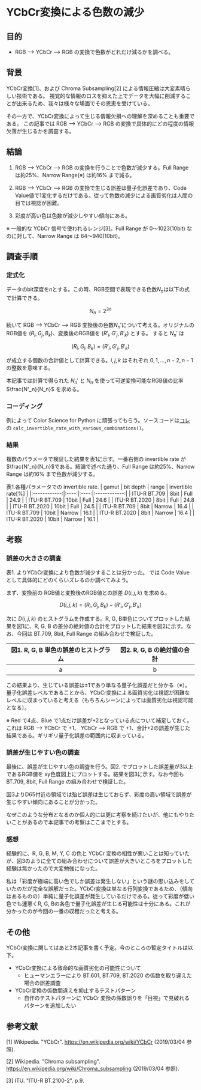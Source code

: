 # YCbCr変換による色数の減少

## 目的

* RGB --> YCbCr --> RGB の変換で色数がどれだけ減るかを調べる。

## 背景

YCbCr変換[1]、および Chroma Subsampling[2] による情報圧縮は大変素晴らしい技術である。
視覚的な情報のロスを抑えた上でデータを大幅に削減することが出来るため、我々は様々な場面でその恩恵を受けている。

その一方で、YCbCr変換によって生じる情報欠損への理解を深めることも重要である。
この記事では RGB --> YCbCr --> RGB の変換で具体的にどの程度の情報欠落が生じるかを調査する。

## 結論

1. RGB --> YCbCr --> RGB の変換を行うことで色数が減少する。Full Range は約25%、Narrow Range(※) は約16% まで減る。

2. RGB --> YCbCr --> RGB の変換で生じる誤差は量子化誤差であり、Code Value値で1変化するだけである。従って色数の減少による画質劣化は人間の目では視認が困難。

3. 彩度が高い色は色数が減少しやすい傾向にある。

※ 一般的な YCbCr 信号で使われるレンジ[3]。Full Range が 0～1023(10bit) なのに対して、Narrow Range は 64～940(10bit)。

## 調査手順

### 定式化

データのbit深度を$n$とする。この時、RGB空間で表現できる色数$N_n$は以下の式で計算できる。

$$
N_n = 2^{3n}
$$

続いて RGB --> YCbCr --> RGB 変換後の色数$N_n'$について考える。オリジナルのRGB値を $(R_i, G_j, B_k)$、変換後のRGB値を $(R'_i, G'_j, B'_k)$ とする。
すると $N_n'$ は

$$
(R_i, G_j, B_k) = (R'_i, G'_j, B'_k)
$$

が成立する個数の合計値として計算できる。$i, j, k$ はそれぞれ $0, 1, ..., n-2, n-1$ の整数を意味する。

本記事では計算で得られた $N_n'$ と $N_n$ を使って可逆変換可能なRGB値の比率 $\frac{N'_n}{N_n}$ を求める。

### コーディング

例によって Color Science for Python に頑張ってもらう。ソースコードは[コレ](https://github.com/toru-ver4/sip/blob/feature/ocio3/misc/reduced_number_of_colors/rgb_yuv_rgb_transformation.py) の ```calc_invertible_rate_with_various_combinations()```。

### 結果

複数のパラメータで検証した結果を表1に示す。一番右側の invertible rate が$\frac{N'_n}{N_n}$である。結論で述べた通り、Full Range は約25%、Narrow Range は約16% まで色数が減少する。

表1.各種パラメータでの invertible rate.
| gamut | bit depth | range | invertible rate[%] |
|:------------:|:----:|:----:|:------------:|
| ITU-R BT.709 | 8bit | Full | 24.9 |
| ITU-R BT.709 | 10bit | Full | 24.6 |
| ITU-R BT.2020 | 8bit | Full | 24.8 |
| ITU-R BT.2020 | 10bit | Full | 24.5 |
| ITU-R BT.709 | 8bit | Narrow | 16.4 |
| ITU-R BT.709 | 10bit | Narrow | 16.1 |
| ITU-R BT.2020 | 8bit | Narrow | 16.4 |
| ITU-R BT.2020 | 10bit | Narrow | 16.1 |

## 考察

### 誤差の大きさの調査

表1. よりYCbCr変換により色数が減少することは分かった。
では Code Value として具体的にどのくらいズレるのか調べてみよう。

まず、変換前の RGB値と変換後のRGB値との誤差 $D(i, j, k)$ を求める。

$$
D(i, j, k) = (R_i, G_j, B_k) - (R'_i, G'_j, B'_k)
$$

次に $D(i, j, k)$ のヒストグラムを作成する。R, G, B単色についてプロットした結果を図1に、R, G, B の差分の絶対値の合計をプロットした結果を図2に示す。なお、今回は BT.709, 8bit, Full Range の組み合わせで検証した。

|図1. R, G, B 単色の誤差のヒストグラム|図2. R, G, B の絶対値の合計 |
|:--------------------------------:|:--------------------------------:|
| a | b |

この結果より、生じている誤差は$\pm{1}$であり単なる量子化誤差だと分かる（※）。
量子化誤差レベルであることから、YCbCr変換による画質劣化は視認が困難なレベルに収まっていると考える（もちろんシーンによっては画質劣化は視認可能となる）。

※ Red で4点、Blue で1点だけ誤差が+2となっている点について補足しておく。これは RGB --> YCbCr で +1、 YCbCr --> RGB で +1、合計+2の誤差が生じた結果である。ギリギリ量子化誤差の範囲内に収まっている。

### 誤差が生じやすい色の調査

最後に、誤差が生じやすい色の調査を行う。図2. でプロットした誤差量が3以上であるRGB値を xy色度図上にプロットする。結果を図3に示す。なお今回も BT.709, 8bit, Full Range の組み合わせで検証した。

図3よりD65付近の領域では殆ど誤差は生じておらず、彩度の高い領域で誤差が生じやすい傾向にあることが分かった。

なぜこのような分布となるのか個人的には更に考察を続けたいが、他にもやりたいことがあるので本記事での考察はここまでとする。

### 感想

経験的に、R, G, B, M, Y, C の色と YCbCr 変換の相性が悪いことは知っていたが、図3のように全ての組み合わせについて誤差が大きいところをプロットした経験は無かったので大変勉強になった。

私は「彩度が極端に高い色でしか誤差は発生しない」という謎の思い込みをしていたのだが完全な誤解だった。YCbCr変換は単なる行列変換であるため、（傾向はあるものの）単純に量子化誤差が発生しているだけである。従って彩度が低い色でも運悪くR, G, Bの各色で量子化誤差が生じる可能性は十分にある。これが分かったのが今回の一番の収穫だったと考える。

## その他

YCbCr変換に関してはあと2本記事を書く予定。今のところの暫定タイトルは以下。

* YCbCr変換による致命的な画質劣化の可能性について
  * ヒューマンエラーにより BT.601, BT.709, BT.2020 の係数を取り違えた場合の誤差調査
* YCbCr変換の係数間違えを抑止するテストパターン
  * 自作のテストパターンに YCbCr 変換の係数誤りを「目視」で見破れるパターンを追加したい

## 参考文献

[1] Wikipedia. "YCbCr". https://en.wikipedia.org/wiki/YCbCr (2019/03/04 参照).

[2] Wikipedia. "Chroma subsampling". https://en.wikipedia.org/wiki/Chroma_subsampling (2019/03/04 参照).

[3] ITU. "ITU-R BT.2100-2". p.9.